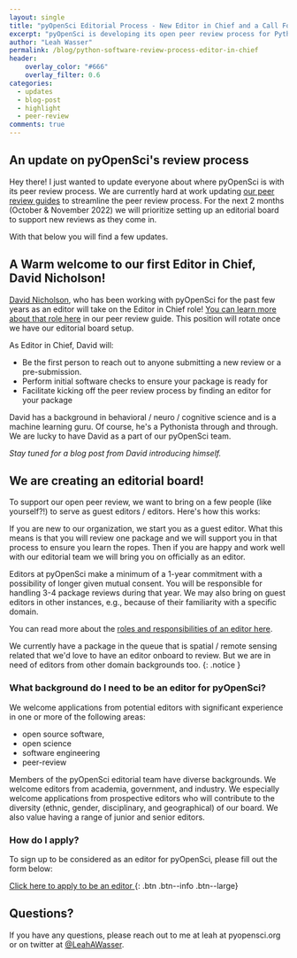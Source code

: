 ```yaml
---
layout: single
title: "pyOpenSci Editorial Process - New Editor in Chief and a Call For Editors"
excerpt: "pyOpenSci is developing its open peer review process for Python scientific software. Learn about our structure and if you are interested, apply to be on our editorial board."
author: "Leah Wasser"
permalink: /blog/python-software-review-process-editor-in-chief
header:
    overlay_color: "#666"
    overlay_filter: 0.6
categories:
  - updates
  - blog-post
  - highlight
  - peer-review
comments: true
---
```


## An update on pyOpenSci's review process 

Hey there! I just wanted to update everyone about where pyOpenSci is with 
its peer review process. We are currently hard at work updating [our peer review guides](https://www.pyopensci.org/software-peer-review/) to 
streamline the peer review process. For the next 2 months (October & November 2022) 
we will prioritize setting up an editorial board to support new reviews as they 
come in. 

With that below you will find a few updates.

## A Warm welcome to our first Editor in Chief, David Nicholson!

[David Nicholson](https://github.com/NickleDave), who has been working with pyOpenSci for the past few years as 
an editor will take on the Editor in Chief role! [You can learn more about that 
role here](https://www.pyopensci.org/software-peer-review/how-to/editor-in-chief-guide.html) in our peer review guide. This position will rotate once we have our editorial board setup.

As Editor in Chief, David will:

* Be the first person to reach out to anyone submitting a new review or a pre-submission. 
* Perform initial software checks to ensure your package is ready for  
* Facilitate kicking off the peer review process by finding an editor for your package

David has a background in behavioral / neuro / cognitive science and is a machine learning guru. 
Of course, he's a Pythonista through and through. We are lucky to have David as a 
part of our pyOpenSci team. 

*Stay tuned for a blog post from David introducing himself.*

## We are creating an editorial board!

To support our open peer review, we want to bring on a few people (like yourself?!) 
to serve as guest editors / editors. Here's how this works:

If you are new to our organization, we start you as a guest editor. What this
means is that you will review one package and we will support you in that 
process to ensure you learn the ropes. Then if you are happy and work well 
with our editorial team we will bring you on officially as an editor. 

Editors at pyOpenSci make a minimum of a 1-year commitment with a possibility of 
longer given mutual consent. You will be responsible for handling 3-4 package 
reviews during that year. We may also bring on guest editors in other 
instances, e.g., because of their familiarity with a specific domain.

You can read more about the [roles and responsibilities of an editor here](https://www.pyopensci.org/software-peer-review/how-to/editor-guide.html). 

We currently have a package in the queue that is spatial / remote sensing related
that we'd love to have an editor onboard to review. But we are in need of editors
from other domain backgrounds too.
{: .notice }

### What background do I need to be an editor for pyOpenSci?

We welcome applications from potential editors with significant experience in 
one or more of the following areas: 
* open source software, 
* open science
* software engineering
* peer-review

Members of the pyOpenSci editorial team have diverse backgrounds. We welcome 
editors from academia, government, and industry. We especially welcome 
applications from prospective editors who will contribute to the diversity 
(ethnic, gender, disciplinary, and geographical) of our board. We also value 
having a range of junior and senior editors.


### How do I apply?

To sign up to be considered as an editor for pyOpenSci, please fill out the 
form below:

[Click here to apply to be an editor <i class="fa fa-4 fa-arrow-circle-right" aria-hidden="true"></i>](https://forms.gle/YH4kTeDFoYjDtefh7){: .btn .btn--info .btn--large}

## Questions?
If you have any questions, please reach out to me at leah at pyopensci.org or on 
twitter at [@LeahAWasser](https://twitter.com/LeahAWasser).
